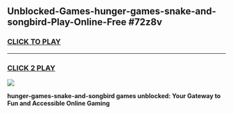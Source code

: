 
## Unblocked-Games-hunger-games-snake-and-songbird-Play-Online-Free #72z8v
<h3>
<a href="https://us.freeplayer.one?title=hunger-games-snake-and-songbird&ref=10M">CLICK TO PLAY</a></h3>
<hr>

<h3>
<a href="https://us.freeplayer.one?title=hunger-games-snake-and-songbird&ref=10M">CLICK 2 PLAY</a>
  
</h3>

<a href="https://us.freeplayer.one?title=hunger-games-snake-and-songbird&ref=10M"><img src="https://clearcache.store/games.png"></a>


**hunger-games-snake-and-songbird games unblocked: Your Gateway to Fun and Accessible Online Gaming**
